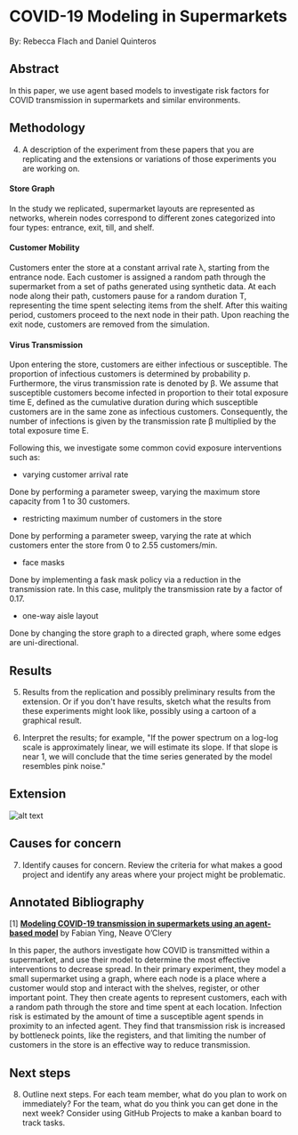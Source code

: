 # COVID-19 Modeling in Supermarkets

By: Rebecca Flach and Daniel Quinteros

## Abstract
In this paper, we use agent based models to investigate risk factors for COVID transmission in supermarkets and similar environments. 

## Methodology

4) A description of the experiment from these papers that you are replicating and the extensions or variations of those experiments you are working on.



#### Store Graph

In the study we replicated, supermarket layouts are represented as networks, wherein nodes correspond to different zones categorized into four types: entrance, exit, till, and shelf.

#### Customer Mobility

Customers enter the store at a constant arrival rate λ, starting from the entrance node. Each customer is assigned a random path through the supermarket from a set of paths generated using synthetic data. At each node along their path, customers pause for a random duration T, representing the time spent selecting items from the shelf. After this waiting period, customers proceed to the next node in their path. Upon reaching the exit node, customers are removed from the simulation.

#### Virus Transmission

Upon entering the store, customers are either infectious or susceptible. The proportion of infectious customers is determined by probability p. Furthermore, the virus transmission rate is denoted by β. We assume that susceptible customers become infected in proportion to their total exposure time E, defined as the cumulative duration during which susceptible customers are in the same zone as infectious customers. Consequently, the number of infections is given by the transmission rate β multiplied by the total exposure time E.

Following this, we investigate some common covid exposure interventions such as:

- varying customer arrival rate

Done by performing a parameter sweep, varying the maximum store capacity from 1 to 30 customers.

- restricting maximum number of customers in the store

Done by performing a parameter sweep, varying the rate at which customers enter the store from 0 to 2.55 customers/min.

- face masks

Done by implementing a fask mask policy via a reduction in the transmission rate. In this case, mulitply the transmission rate by a factor of 0.17. 

- one-way aisle layout

Done by changing the store graph to a directed graph, where some edges are uni-directional. 

## Results

5) Results from the replication and possibly preliminary results from the extension. Or if you don't have results, sketch what the results from these experiments might look like, possibly using a cartoon of a graphical result.

6) Interpret the results; for example, "If the power spectrum on a log-log scale is approximately linear, we will estimate its slope.  If that slope is near 1, we will conclude that the time series generated by the model resembles pink noise."

## Extension

![alt text](image.png)


## Causes for concern

7) Identify causes for concern.  Review the criteria for what makes a good project and identify any areas where your project might be problematic.

## Annotated Bibliography
[1] [**Modeling COVID-19 transmission in supermarkets using an agent-based model**](https://www.semanticscholar.org/reader/17a2627fca7585df99f9d214831992a3756ed772) by Fabian Ying, Neave O’Clery

In this paper, the authors investigate how COVID is transmitted within a supermarket, and use their model to determine the most effective interventions to decrease spread. In their primary experiment, they model a small supermarket using a graph, where each node is a place where a customer would stop and interact with the shelves, register, or other important point. They then create agents to represent customers, each with a random path through the store and time spent at each location. Infection risk is estimated by the amount of time a susceptible agent spends in proximity to an infected agent. They find that transmission risk is increased by bottleneck points, like the registers, and that limiting the number of customers in the store is an effective way to reduce transmission.

## Next steps
8) Outline next steps.  For each team member, what do you plan to work on immediately?  For the team, what do you think you can get done in the next week?  Consider using GitHub Projects to make a kanban board to track tasks.

 
